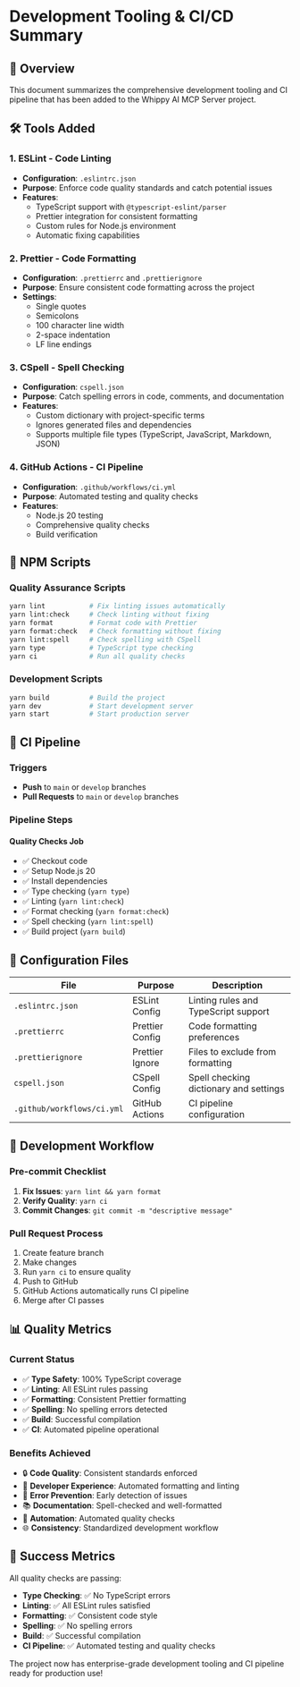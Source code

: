 # Development Tooling & CI/CD Summary

## 🎯 Overview

This document summarizes the comprehensive development tooling and CI pipeline that has been added to the Whippy AI MCP Server project.

## 🛠️ Tools Added

### 1. **ESLint** - Code Linting

- **Configuration**: `.eslintrc.json`
- **Purpose**: Enforce code quality standards and catch potential issues
- **Features**:
  - TypeScript support with `@typescript-eslint/parser`
  - Prettier integration for consistent formatting
  - Custom rules for Node.js environment
  - Automatic fixing capabilities

### 2. **Prettier** - Code Formatting

- **Configuration**: `.prettierrc` and `.prettierignore`
- **Purpose**: Ensure consistent code formatting across the project
- **Settings**:
  - Single quotes
  - Semicolons
  - 100 character line width
  - 2-space indentation
  - LF line endings

### 3. **CSpell** - Spell Checking

- **Configuration**: `cspell.json`
- **Purpose**: Catch spelling errors in code, comments, and documentation
- **Features**:
  - Custom dictionary with project-specific terms
  - Ignores generated files and dependencies
  - Supports multiple file types (TypeScript, JavaScript, Markdown, JSON)

### 4. **GitHub Actions** - CI Pipeline

- **Configuration**: `.github/workflows/ci.yml`
- **Purpose**: Automated testing and quality checks
- **Features**:
  - Node.js 20 testing
  - Comprehensive quality checks
  - Build verification

## 📜 NPM Scripts

### Quality Assurance Scripts

```bash
yarn lint           # Fix linting issues automatically
yarn lint:check     # Check linting without fixing
yarn format         # Format code with Prettier
yarn format:check   # Check formatting without fixing
yarn lint:spell     # Check spelling with CSpell
yarn type           # TypeScript type checking
yarn ci             # Run all quality checks
```

### Development Scripts

```bash
yarn build          # Build the project
yarn dev            # Start development server
yarn start          # Start production server
```

## 🔄 CI Pipeline

### Triggers

- **Push** to `main` or `develop` branches
- **Pull Requests** to `main` or `develop` branches

### Pipeline Steps

#### **Quality Checks Job**

- ✅ Checkout code
- ✅ Setup Node.js 20
- ✅ Install dependencies
- ✅ Type checking (`yarn type`)
- ✅ Linting (`yarn lint:check`)
- ✅ Format checking (`yarn format:check`)
- ✅ Spell checking (`yarn lint:spell`)
- ✅ Build project (`yarn build`)

## 🔧 Configuration Files

| File                       | Purpose         | Description                            |
| -------------------------- | --------------- | -------------------------------------- |
| `.eslintrc.json`           | ESLint Config   | Linting rules and TypeScript support   |
| `.prettierrc`              | Prettier Config | Code formatting preferences            |
| `.prettierignore`          | Prettier Ignore | Files to exclude from formatting       |
| `cspell.json`              | CSpell Config   | Spell checking dictionary and settings |
| `.github/workflows/ci.yml` | GitHub Actions  | CI pipeline configuration              |

## 🚀 Development Workflow

### Pre-commit Checklist

1. **Fix Issues**: `yarn lint && yarn format`
2. **Verify Quality**: `yarn ci`
3. **Commit Changes**: `git commit -m "descriptive message"`

### Pull Request Process

1. Create feature branch
2. Make changes
3. Run `yarn ci` to ensure quality
4. Push to GitHub
5. GitHub Actions automatically runs CI pipeline
6. Merge after CI passes

## 📊 Quality Metrics

### Current Status

- ✅ **Type Safety**: 100% TypeScript coverage
- ✅ **Linting**: All ESLint rules passing
- ✅ **Formatting**: Consistent Prettier formatting
- ✅ **Spelling**: No spelling errors detected
- ✅ **Build**: Successful compilation
- ✅ **CI**: Automated pipeline operational

### Benefits Achieved

- 🔒 **Code Quality**: Consistent standards enforced
- 🚀 **Developer Experience**: Automated formatting and linting
- 🐛 **Error Prevention**: Early detection of issues
- 📚 **Documentation**: Spell-checked and well-formatted
- 🔄 **Automation**: Automated quality checks
- 🌐 **Consistency**: Standardized development workflow

## 🎉 Success Metrics

All quality checks are passing:

- **Type Checking**: ✅ No TypeScript errors
- **Linting**: ✅ All ESLint rules satisfied
- **Formatting**: ✅ Consistent code style
- **Spelling**: ✅ No spelling errors
- **Build**: ✅ Successful compilation
- **CI Pipeline**: ✅ Automated testing and quality checks

The project now has enterprise-grade development tooling and CI pipeline ready for production use!
